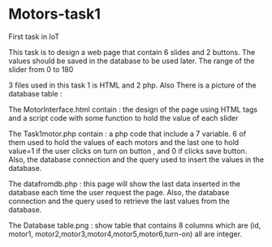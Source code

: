 # Motors-task1
First task in IoT


This task is to design a web page that contain 6 slides and 2 buttons. The values should be saved in the database to be used later.
The range of the slider from 0 to 180


3 files used in this task 1 is HTML and 2 php. Also There is a picture of the database table :


The MotorInterface.html contain : the design of the page using HTML tags and a script code with some function to hold the value of each slider 

The Task1motor.php contain : a php code that include a 7 variable.
6 of them used to hold the values of each motors and the last one to hold value=1 if the user clicks on turn on button , and 0 if clicks save button.
Also, the database connection and the query used to insert the values in the database.

The datafromdb.php : this page will show the last data inserted in the database each time the user request the page.
Also, the database connection and the query used to retrieve the last values from the database.

The Database table.png : show table that contains 8 columns which are (id, motor1, motor2,motor3,motor4,motor5,motor6,turn-on) all are integer.





